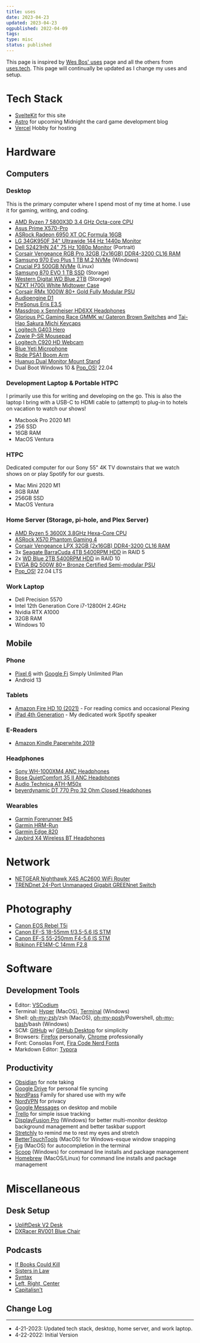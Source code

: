 ```yaml
---
title: uses
date: 2023-04-23
updated: 2023-04-23
ogpublished: 2022-04-09
tags:
type: misc
status: published
---
```


This page is inspired by [Wes Bos' uses](https://wesbos.com/uses) page and all the others from [uses.tech](https://uses.tech/). This page will continually be updated as I change my uses and setup.

# Tech Stack

- [SvelteKit](https://kit.svelte.dev/) for this site
- [Astro](https://astro.build/) for upcoming Midnight the card game development blog
- [Vercel](https://vercel.com/home) Hobby for hosting

# Hardware

## Computers

### Desktop

This is the primary computer where I spend most of my time at home. I use it for gaming, writing, and coding.

- [AMD Ryzen 7 5800X3D 3.4 GHz Octa-core CPU](https://www.amd.com/en/products/cpu/amd-ryzen-7-5800x3d)
- [Asus Prime X570-Pro](https://www.asus.com/us/Motherboards-Components/Motherboards/PRIME/PRIME-X570-PRO/)
- [ASRock Radeon 6950 XT OC Formula 16GB](https://www.asrock.com/Graphics-Card/AMD/Radeon%20RX%206950%20XT%20OC%20Formula%2016GB/)
- [LG 34GK950F 34" Ultrawide 144 Hz 1440p Monitor](https://www.lg.com/us/monitors/lg-34GK950F-B-gaming-monitor)
- [Dell S2421HN 24" 75 Hz 1080p Monitor](https://www.dell.com/en-us/shop/dell-24-monitor-s2421hn/apd/210-axhj/monitors-monitor-accessories) (Portrait)
- [Corsair Vengeance RGB Pro 32GB (2x16GB) DDR4-3200 CL16 RAM](https://www.corsair.com/us/en/Categories/Products/Memory/Vengeance-PRO-RGB-White/p/CMW32GX4M2E3200C16W)
- [Samsung 970 Evo Plus 1 TB M.2 NVMe](https://semiconductor.samsung.com/consumer-storage/internal-ssd/970evoplus/) (Windows)
- [Crucial P3 500GB NVMe](https://www.crucial.com/ssd/p3/CT500P3SSD8) (Linux)
- [Samsung 870 EVO 1 TB SSD](https://www.samsung.com/us/computing/memory-storage/solid-state-drives/870-evo-sata-2-5-ssd-1tb-mz-77e1t0b-am/) (Storage)
- [Western Digital WD Blue 2TB](https://www.westerndigital.com/solutions/color-drives/wd-blue) (Storage)
- [NZXT H700i White Midtower Case](https://www.amazon.com/NZXT-H700i-CAM-Powered-Management-Water-Cooling/dp/B075B91T7Q)
- [Corsair RMx 1000W 80+ Gold Fully Modular PSU](https://www.corsair.com/us/en/Categories/Products/Power-Supply-Units/RMx-Series/p/CP-9020201-NA)
- [Audioengine D1](https://audioengine.com/shop/components/d1-24-bit-dacheadphone-amp/)
- [PreSonus Eris E3.5](https://www.presonus.com/products/Eris-E35)
- [Massdrop x Sennheiser HD6XX Headphones](https://drop.com/buy/massdrop-sennheiser-hd6xx)
- [Glorious PC Gaming Race GMMK w/ Gateron Brown Switches](https://www.pcgamingrace.com/products/gmmk-full-brown-switch) and [Tai-Hao Sakura Michi Keycaps](https://mechanicalkeyboards.com/shop/index.php?l=product_detail&p=6058)
- [Logitech G403 Hero](https://www.logitechg.com/en-us/products/gaming-mice/g403-hero-gaming-mouse.910-005630.html)
- [Zowie P-SR Mousepad](https://zowie.benq.com/en/product/mouse-pad/sr/p-sr.html)
- [Logitech C920 HD Webcam](https://www.logitech.com/en-gb/products/webcams/c920-pro-hd-webcam.960-001055.html)
- [Blue Yeti Microphone](https://www.logitechg.com/en-us/products/streaming-gear/yeti-premium-usb-microphone.988-000100.html)
- [Rode PSA1 Boom Arm](https://rode.com/en/accessories/stands-bars/psa1)
- [Huanuo Dual Monitor Mount Stand](https://smile.amazon.com/gp/product/B07X262MRK?psc=1)
- Dual Boot Windows 10 & [Pop_OS!](https://pop.system76.com/) 22.04

### Development Laptop & Portable HTPC

I primarily use this for writing and developing on the go. This is also the laptop I bring with a USB-C to HDMI cable to (attempt) to plug-in to hotels on vacation to watch our shows!

- Macbook Pro 2020 M1
- 256 SSD
- 16GB RAM
- MacOS Ventura

### HTPC

Dedicated computer for our Sony 55" 4K TV downstairs that we watch shows on or play Spotify for our guests.

- Mac Mini 2020 M1
- 8GB RAM
- 256GB SSD
- MacOS Ventura

### Home Server (Storage, pi-hole, and Plex Server)

- [AMD Ryzen 5 3600X 3.8GHz Hexa-Core CPU](https://www.amazon.com/AMD-Ryzen-3600X-12-Thread-Processor/dp/B07SQBFN2D)
- [ASRock X570 Phantom Gaming 4](https://pg.asrock.com/mb/AMD/X570%20Phantom%20Gaming%204/index.asp)
- [Corsair Vengeance LPX 32GB (2x16GB) DDR4-3200 CL16 RAM](https://www.corsair.com/us/en/Categories/Products/Memory/VENGEANCE-LPX/p/CMK32GX4M2B3200C16)
- 3x [Seagate BarraCuda 4TB 5400RPM HDD](https://www.seagate.com/products/hard-drives/barracuda-hard-drive/) in RAID 5
- 2x [WD Blue 2TB 5400RPM HDD](https://www.westerndigital.com/solutions/color-drives/wd-blue) in RAID 10
- [EVGA BQ 500W 80+ Bronze Certified Semi-modular PSU](https://www.evga.com/products/product.aspx?pn=110-BQ-0500-K1)
- [Pop_OS!](https://pop.system76.com/) 22.04 LTS

### Work Laptop

- Dell Precision 5570
- Intel 12th Generation Core i7-12800H 2.4GHz
- Nvidia RTX A1000
- 32GB RAM
- Windows 10

## Mobile

### Phone

- [Pixel 6](https://www.amazon.com/Google-Pixel-Unlocked-Smartphone-Ultrawide/dp/B09HJZPFDD) with [Google Fi](https://fi.google.com/) Simply Unlimited Plan
- Android 13

### Tablets

- [Amazon Fire HD 10 (2021)](https://www.amazon.com/Fire-HD-10-Plus-tablet/dp/B08F6FYN6B) - For reading comics and occasional Plexing
- [iPad 4th Generation](https://support.apple.com/kb/SP662?locale=en_US) - My dedicated work Spotify speaker

### E-Readers

- [Amazon Kindle Paperwhite 2019](https://www.amazon.com/gp/product/B075MWNNJG)

### Headphones

- [Sony WH-1000XM4 ANC Headphones](https://electronics.sony.com/audio/headphones/headband/p/wh1000xm4-b)
- [Bose QuietComfort 35 II ANC Headphones](https://www.bose.com/en_us/landing_pages/quietcomfort_35_wireless.html)
- [Audio Technica ATH-M50x](https://www.audio-technica.com/en-us/ath-m50x)
- [beyerdynamic DT 770 Pro 32 Ohm Closed Headphones](https://north-america.beyerdynamic.com/dt-770-pro.html)

### Wearables

- [Garmin Forerunner 945](https://www.garmin.com/en-US/p/621922)
- [Garmin HRM-Run](https://www.garmin.com/en-US/p/530376)
- [Garmin Edge 820](https://www.garmin.com/en-US/p/543199)
- [Jaybird X4 Wireless BT Headphones](https://www.amazon.com/Jaybird-Bluetooth-Headphones-Compatible-Smartphones/dp/B07GVCZPSJ)

# Network

- [NETGEAR Nighthawk X4S AC2600 WiFi Router](https://www.amazon.com/Netgear-R7800-100NAS-Nighthawk-Ethernet-Compatible/dp/B0192911RA)
- [TRENDnet 24-Port Unmanaged Gigabit GREENnet Switch](https://www.amazon.com/TRENDnet-Unmanaged-Switching-Protection-TEG-S24DG/dp/B0044GH27U)

# Photography

- [Canon EOS Rebel T5i](https://www.amazon.com/Canon-EOS-Rebel-EF-S-18-55/dp/B00BW6LWO4)
- [Canon EF-S 18-55mm f/3.5-5.6 IS STM](https://www.amazon.com/Canon-EF-S-18-55mm-3-5-5-6-Lens/dp/B00BXVR97M)
- [Canon EF-S 55-250mm F4-5.6 IS STM](https://www.amazon.com/Canon-EF-S-55-250mm-F4-5-6-Cameras/dp/B00EFILVQU)
- [Rokinon FE14M-C 14mm F2.8](https://www.amazon.com/Rokinon-FE14M-C-Ultra-Canon-Black/dp/B003VSGQPG)

# Software

## Development Tools

- Editor: [VSCodium](https://vscodium.com/)
- Terminal: [Hyper](https://hyper.is/) (MacOS), [Terminal](https://github.com/microsoft/terminal) (Windows)
- Shell: [oh-my-zsh](https://ohmyz.sh/)/zsh (MacOS), [oh-my-posh](https://ohmyposh.dev/)/Powershell, [oh-my-bash](https://ohmybash.nntoan.com/)/bash (Windows)
- SCM: [GitHub](https://github.com/) w/ [GitHub Desktop](https://desktop.github.com/) for simplicity
- Browsers: [Firefox](https://www.mozilla.org/en-US/firefox/new/) personally, [Chrome](https://www.google.com/chrome/index.html) professionally
- Font: Consolas Font, [Fira Code Nerd Fonts](https://www.nerdfonts.com/)
- Markdown Editor: [Typora](https://typora.io/)

## Productivity

- [Obsidian](https://obsidian.md/) for note taking
- [Google Drive](https://www.google.com/drive/) for personal file syncing
- [NordPass](https://nordpass.com/) Family for shared use with my wife
- [NordVPN](https://nordvpn.com/) for privacy
- [Google Messages](https://messages.google.com/) on desktop and mobile
- [Trello](https://trello.com/) for simple issue tracking
- [DisplayFusion Pro](https://www.displayfusion.com/) (Windows) for better multi-monitor desktop background management and better taskbar support
- [Stretchly](https://hovancik.net/stretchly/) to remind me to rest my eyes and stretch
- [BetterTouchTools](https://folivora.ai/) (MacOS) for Windows-esque window snapping
- [Fig](https://fig.io/) (MacOS) for autocompletion in the terminal
- [Scoop](https://scoop.sh/) (Windows) for command line installs and package management
- [Homebrew](https://brew.sh/) (MacOS/Linux) for command line installs and package management

# Miscellaneous

## Desk Setup

- [UpliftDesk V2 Desk](https://www.upliftdesk.com/uplift-v2-standing-desk-v2-or-v2-commercial/)
- [DXRacer RV001 Blue Chair](https://www.dxracer.com/collections/gaming-chairs/formula-and-racing-series/oh-rv001-nb)

## Podcasts

- [If Books Could Kill](https://twitter.com/IfBooksPod)
- [Sisters in Law](https://www.politicon.com/podcast-title/sisters-in-law/)
- [Syntax](https://syntax.fm/)
- [Left, Right, Center](https://www.kcrw.com/news/shows/left-right-center)
- [Capitalisn't](https://www.capitalisnt.com/)

## Change Log

---

- 4-21-2023: Updated tech stack, desktop, home server, and work laptop.
- 4-22-2022: Initial Version
